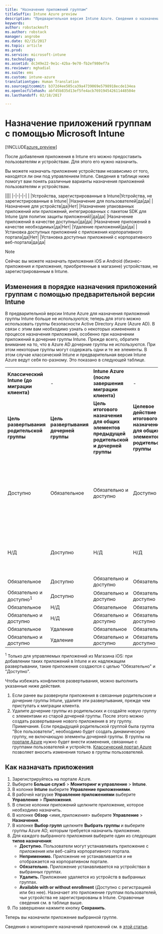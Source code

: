```yaml
---
title: "Назначение приложений группам"
titleSuffix: Intune Azure preview
description: "Предварительная версия Intune Azure. Сведения о назначении приложения группам пользователей или устройств после его добавления в Intune."
keywords: 
author: robstackmsft
ms.author: robstack
manager: angrobe
ms.date: 02/15/2017
ms.topic: article
ms.prod: 
ms.service: microsoft-intune
ms.technology: 
ms.assetid: dc349e22-9e1c-42ba-9e70-fb2ef980ef7a
ms.reviewer: mghadial
ms.suite: ems
ms.custom: intune-azure
translationtype: Human Translation
ms.sourcegitcommit: b372d4ee505ca39a4739069e5798918ecde134ea
ms.openlocfilehash: abf45b835d13ef5fe4acb769194542611448504e
ms.lasthandoff: 02/18/2017

---
```


# <a name="how-to-assign-apps-to-groups-with-microsoft-intune"></a>Назначение приложений группам с помощью Microsoft Intune

[!INCLUDE[azure_preview](../includes/azure_preview.md)]

После добавления приложения в Intune его можно предоставить пользователям и устройствам. Для этого его нужно назначить.

Вы можете назначать приложение устройствам независимо от того, находятся ли они под управлением Intune. Сведения в таблице ниже помогут вам понять различные варианты назначения приложений пользователям и устройствам.

||||
|-|-|-|-|
|&nbsp;|Устройства, зарегистрированные в Intune|Устройства, не зарегистрированные в Intune|
|Назначение для пользователей|да|да|
|Назначение для устройств|да|Нет|
|Назначение упакованных приложений или приложений, интегрированных с пакетом SDK для Intune (для политик защиты приложений)|да|да|
|Назначение приложений в качестве доступных|да|да|
|Назначение приложений в качестве необходимых|да|Нет|
|Удаление приложений|да|да|
|Установка доступных приложений с приложения корпоративного портала|да|Нет|
|Установка доступных приложений с корпоративного веб-портала|да|да|

> [!NOTE]
> Сейчас вы можете назначать приложения iOS и Android (бизнес-приложения и приложения, приобретенные в магазине) устройствам, не зарегистрированным в Intune.

## <a name="changes-to-how-you-assign-apps-to-groups-in-the-intune-preview"></a>Изменения в порядке назначения приложений группам с помощью предварительной версии Intune

В предварительной версии Intune Azure для назначения приложений группы Intune больше не используются; теперь для этого можно использовать группы безопасности Active Directory Azure (Azure AD). В связи с этим вам необходимо узнать о некоторых изменениях в процессе назначения приложений, особенно при назначении приложений в дочерние группы Intune.
Прежде всего, обратите внимание на то, что в Azure AD дочерние группы не используются. При этом некоторые группы могут содержать одни и те же элементы. В этом случае классический Intune и предварительная версия Intune Azure ведут себя по-разному. Это показано в следующей таблице.

||||||
|-|-|-|-|-|
|**Классический Intune (до миграции клиента)**|-|**Intune Azure (после завершения миграции клиента)**|-|**Дополнительные сведения**|
|**Цель развертывания родительской группы**|**Цель развертывания дочерней группы**|**Цель итогового назначения для общих элементов предыдущей родительской и дочерней группы**|**Целевое действие итогового назначения для общих элементов родительской группы**|-|    
|Доступно|Обязательное|Обязательно и доступно|Доступно|"Обязательно и доступно" означает, что назначенные должным образом приложения также отображаются в приложении корпоративного портала.
|Н/Д|Доступно|Н/Д|Н/Д|Возможное решение: удалите цель развертывания "Неприменимо" из родительской группы Intune.
|Обязательное|Доступно|Обязательно и доступно|Обязательное|-|
|Обязательно и доступно<sup>1</sup>|Доступно|Обязательно и доступно|Обязательно и доступно|-|    
|Обязательное|Н/Д|Обязательное|Обязательное|-|    
|Обязательно и доступно|Н/Д|Обязательно и доступно|Обязательно и доступно|-|    
|Обязательное|Удаление|Обязательное|Обязательное|-|    
|Обязательно и доступно|Удаление|Обязательно и доступно|Обязательно и доступно|-|
<sup>1</sup> Только для управляемых приложений из Магазина iOS: при добавлении таких приложений в Intune и их надлежащем развертывании, такие приложения создаются с целью "Обязательно" и "Доступно".

Чтобы избежать конфликтов развертывания, можно выполнить указанные ниже действия.

1.    Если ранее вы развернули приложения в связанные родительские и дочерние группы Intune, удалите эти развертывания, прежде чем приступать к миграции клиента.
2.    Удалите дочерние группы из родительских и создайте новую группу с элементами из старой дочерней группы. После этого можно создать развертывание нового приложения в эту группу.
Примечания. Если предыдущей родительской группой была группа "Все пользователи", необходимо будет создать динамическую группу, не включающую элементы дочерней группы.
В группы на [портале Azure](https://portal.azure.com/) нужно будет внести изменения, связанные с группами пользователей и устройств. [Классический портал Azure](https://manage.windowsazure.com/) позволяет вносить изменения только в группы пользователей.


## <a name="how-to-assign-an-app"></a>Как назначать приложения

1. Зарегистрируйтесь на портале Azure.
2. Выберите **Больше служб** > **Мониторинг и управление** > **Intune**.
3. В колонке **Intune** выберите **Управление приложениями**.
1. В рабочей нагрузке **Управление приложениями** выберите **Управление** > **Приложения**.
2. В списке колонки приложений щелкните приложение, которое необходимо назначить.
3. В колонке **Обзор** <*имя_приложения*> выберите **Управление** > **Назначения**.
4. В колонке **Выбор групп** щелкните **Выбрать группы** и выберите группы Azure AD, которым требуется назначить приложение.
5. Для каждого выбранного приложения выберите один из следующих **типов назначения**:
    - **Доступно.** Пользователи могут устанавливать приложение с приложения или веб-сайта корпоративного портала.
    - **Неприменимо.** Приложение не устанавливается и не отображается на корпоративном портале.
    - **Обязательно.** Приложение устанавливается на устройствах в выбранных группах.
    - **Удалить.** Приложение удаляется из устройств в выбранных группах.
    - **Available with or without enrollment** (Доступно с регистрацией или без нее). Назначает это приложение группам пользователей, чьи устройства не зарегистрированы в Intune. Справочные сведения см. в таблице выше.
6. По завершении нажмите кнопку **Сохранить**.

Теперь вы назначили приложение выбранной группе.

Сведения о мониторинге назначений приложений см. в [этой статье](monitor-apps.md).


